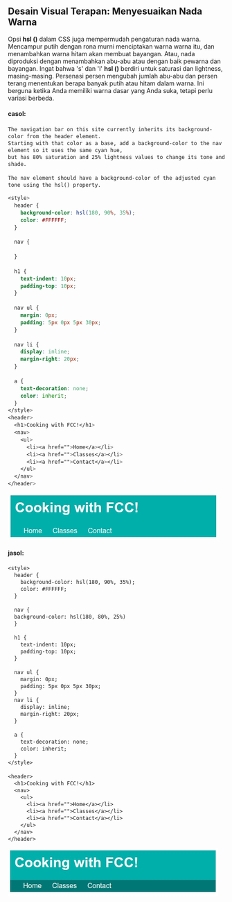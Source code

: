 ## Desain Visual Terapan: Menyesuaikan Nada Warna

Opsi **hsl \(\)** dalam CSS juga mempermudah pengaturan nada warna. Mencampur putih dengan rona murni menciptakan warna warna itu, dan menambahkan warna hitam akan membuat bayangan. Atau, nada diproduksi dengan menambahkan abu-abu atau dengan baik pewarna dan bayangan. Ingat bahwa 's' dan 'l' **hsl \(\)** berdiri untuk saturasi dan lightness, masing-masing. Persenasi persen mengubah jumlah abu-abu dan persen terang menentukan berapa banyak putih atau hitam dalam warna. Ini berguna ketika Anda memiliki warna dasar yang Anda suka, tetapi perlu variasi berbeda.

#### casol:

```
The navigation bar on this site currently inherits its background-color from the header element. 
Starting with that color as a base, add a background-color to the nav element so it uses the same cyan hue, 
but has 80% saturation and 25% lightness values to change its tone and shade.

The nav element should have a background-color of the adjusted cyan tone using the hsl() property.
```

```css
<style>
  header {
    background-color: hsl(180, 90%, 35%);
    color: #FFFFFF;
  }

  nav {

  }

  h1 {
    text-indent: 10px;
    padding-top: 10px;
  }

  nav ul {
    margin: 0px;
    padding: 5px 0px 5px 30px;
  }

  nav li {
    display: inline;
    margin-right: 20px;
  }

  a {
    text-decoration: none;
    color: inherit;
  }
</style>
<header>
  <h1>Cooking with FCC!</h1>
  <nav>
    <ul>
      <li><a href="">Home</a></li>
      <li><a href="">Classes</a></li>
      <li><a href="">Contact</a></li>
    </ul>
  </nav>
</header>
```

![](/assets/gili.jpg)

#### jasol:

```
<style>
  header {
    background-color: hsl(180, 90%, 35%);
    color: #FFFFFF;
  }
  
  nav {
  background-color: hsl(180, 80%, 25%)
  }
  
  h1 {
    text-indent: 10px;
    padding-top: 10px;
  }
  
  nav ul {
    margin: 0px;
    padding: 5px 0px 5px 30px;
  }
  nav li {
    display: inline;
    margin-right: 20px;
  }
  
  a {
    text-decoration: none;
    color: inherit;
  }
</style>

<header>
  <h1>Cooking with FCC!</h1>
  <nav>
    <ul>
      <li><a href="">Home</a></li>
      <li><a href="">Classes</a></li>
      <li><a href="">Contact</a></li>
    </ul>
  </nav>
</header>
```

![](/assets/ea.jpg)



